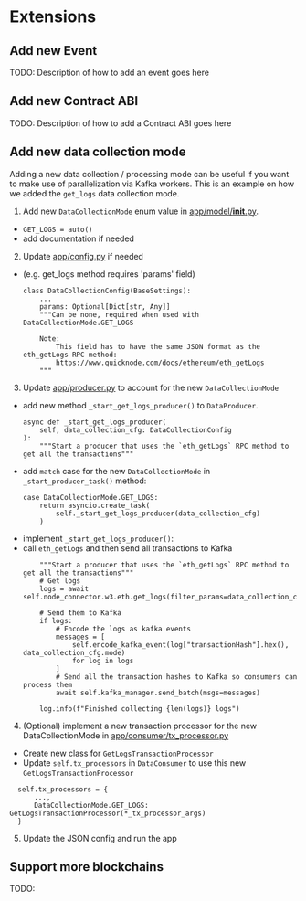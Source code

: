# Extensions
## Add new Event
TODO: Description of how to add an event goes here
## Add new Contract ABI
TODO: Description of how to add a Contract ABI goes here
## Add new data collection mode

Adding a new data collection / processing mode can be useful if you want to make use of parallelization via Kafka workers. This is an example on how we added the `get_logs` data collection mode.

1. Add new `DataCollectionMode` enum value in [app/model/__init__.py](/src/data_collection/app/model/__init__.py).
  * `GET_LOGS = auto()`
  * add documentation if needed
2. Update [app/config.py](/src/data_collection/app/config.py) if needed
  * (e.g. get_logs method requires 'params' field)
    ```
    class DataCollectionConfig(BaseSettings):
        ...
        params: Optional[Dict[str, Any]]
        """Can be none, required when used with DataCollectionMode.GET_LOGS

        Note:
            This field has to have the same JSON format as the eth_getLogs RPC method:
            https://www.quicknode.com/docs/ethereum/eth_getLogs
        """
    ```
3. Update [app/producer.py](/src/data_collection/app/producer.py) to account for the new `DataCollectionMode`
  * add new method `_start_get_logs_producer()` to `DataProducer`.
    ```
    async def _start_get_logs_producer(
        self, data_collection_cfg: DataCollectionConfig
    ):
        """Start a producer that uses the `eth_getLogs` RPC method to get all the transactions"""
    ```
  * add `match` case for the new `DataCollectionMode` in `_start_producer_task()` method:
    ```
    case DataCollectionMode.GET_LOGS:
        return asyncio.create_task(
            self._start_get_logs_producer(data_collection_cfg)
        )
    ```
  * implement `_start_get_logs_producer()`:
  * call `eth_getLogs` and then send all transactions to Kafka
    ```
        """Start a producer that uses the `eth_getLogs` RPC method to get all the transactions"""
        # Get logs
        logs = await self.node_connector.w3.eth.get_logs(filter_params=data_collection_cfg.params)

        # Send them to Kafka
        if logs:
            # Encode the logs as kafka events
            messages = [
                self.encode_kafka_event(log["transactionHash"].hex(), data_collection_cfg.mode)
                for log in logs
            ]
            # Send all the transaction hashes to Kafka so consumers can process them
            await self.kafka_manager.send_batch(msgs=messages)

        log.info(f"Finished collecting {len(logs)} logs")
    ```
4. (Optional) implement a new transaction processor for the new DataCollectionMode in [app/consumer/tx_processor.py](/src/data_collection/app/consumer/tx_processor.py)
  * Create new class for `GetLogsTransactionProcessor`
  * Update `self.tx_processors` in `DataConsumer` to use this new `GetLogsTransactionProcessor`
  ```
    self.tx_processors = {
        ...,
        DataCollectionMode.GET_LOGS: GetLogsTransactionProcessor(*_tx_processor_args)
    }
  ```
5. Update the JSON config and run the app

## Support more blockchains
TODO:

